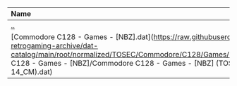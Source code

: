 |Name|Size|
|:---|---:|
|[..](../index.html)|DIR|
|[Commodore C128 - Games - [NBZ].dat](https://raw.githubusercontent.com/open-retrogaming-archive/dat-catalog/main/root/normalized/TOSEC/Commodore/C128/Games/[NBZ]/Commodore C128 - Games - [NBZ]/Commodore C128 - Games - [NBZ] (TOSEC-v2021-07-14_CM).dat)|6555|
